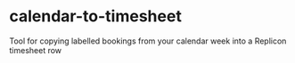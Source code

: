# calendar-to-timesheet
Tool for copying labelled bookings from your calendar week into a Replicon timesheet row
